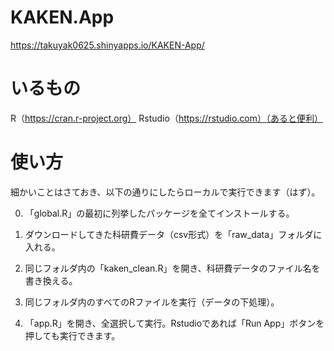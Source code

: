 # KAKEN.App
https://takuyak0625.shinyapps.io/KAKEN-App/

# いるもの
R（https://cran.r-project.org）
Rstudio（https://rstudio.com）（あると便利）

# 使い方
細かいことはさておき、以下の通りにしたらローカルで実行できます（はず）。

0. 「global.R」の最初に列挙したパッケージを全てインストールする。

1. ダウンロードしてきた科研費データ（csv形式）を「raw_data」フォルダに入れる。

2. 同じフォルダ内の「kaken_clean.R」を開き、科研費データのファイル名を書き換える。

3. 同じフォルダ内のすべてのRファイルを実行（データの下処理）。

4. 「app.R」を開き、全選択して実行。Rstudioであれば「Run App」ボタンを押しても実行できます。

